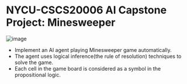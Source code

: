 # NYCU-CSCS20006 AI Capstone Project: Minesweeper
![image](images/game_img.png)
* Implement an AI agent playing Minesweeper game automatically.
* The agent uses logical inference(the rule of resolution) techniques to solve the game.
* Each cell in the game board is considered as a symbol in the propositional logic.
